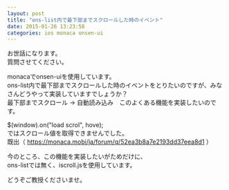 ```yaml
---
layout: post
title: "ons-list内で最下部までスクロールした時のイベント"
date: 2015-01-26 13:23:58
categories: ios monaca onsen-ui
---
```

<p>お世話になります。<br>
質問させてください。</p>

<p>monacaでonsen-uiを使用しています。<br>
ons-list内で最下部までスクロールした時のイベントをとりたいのですが、みなさんどうやって実装していますでしょうか？<br>
最下部までスクロール → 自動読み込み　このよくある機能を実装したいのです。</p>

<p>$(window).on("load scrol", hove);<br>
ではスクロール値を取得できませんでした。<br>
既出（ <a href="https://monaca.mobi/ja/forum/q/52ea3b8a7e2193dd37eea8d1" rel="nofollow">https://monaca.mobi/ja/forum/q/52ea3b8a7e2193dd37eea8d1</a> ）</p>

<p>今のところ、この機能を実装したいがためだけに、<br>
ons-listでは無く、iscroll.jsを使用しています。</p>

<p>どうぞご教授くださいませ。</p>
